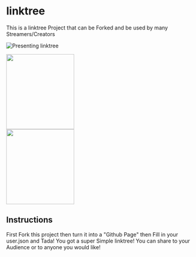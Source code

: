 # linktree
This is a linktree Project that can be Forked and be used by many Streamers/Creators

![Presenting linktree](https://github.com/tinyplayerss/linktree/assets/123846642/9a54a16c-747a-47a5-b37a-133e197c4699)


<img src="https://github.com/tinyplayerss/linktree/assets/123846642/4d60218d-4a4b-4b97-a46f-f767e444ce23" width="60%" height="200" target="_BLANK" href="https://rumble.com">
<img src="https://github.com/tinyplayerss/linktree/assets/123846642/c009c81e-3191-488b-b421-a80d7de7f349" width="60%" height="200">


## Instructions

First Fork this project then turn it into a "Github Page" then Fill in your user.json and Tada! You got a super Simple linktree! You can share to your Audience or to anyone you would like!
